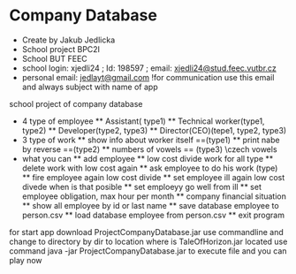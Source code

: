 # Company Database
* Create by Jakub Jedlicka
 * School project BPC2I
 * School BUT FEEC
 * school login: xjedli24 ; Id: 198597 ; email: xjedli24@stud.feec.vutbr.cz
 * personal email: jedlayt@gmail.com !for communication use this email and always subject with name of app
 
 school project of company database
* 4 type of employee
 ** Assistant( type1)
 ** Technical worker(type1, type2)
 ** Developer(type2, type3)
 ** Director(CEO)(tepe1, type2, type3)
* 3 type of work
 ** show info about worker itself ==(type1)
 ** print nabe by reverse ==(type2)
 ** numbers of vowels == (type3) \\czech vowels
* what you can
 ** add employee
 ** low cost divide work for all type
 ** delete work with low cost again
 ** ask employee to do his work (type)
 ** fire employee again low cost divide
 ** set employee ill again low cost divede when is that posible
 ** set emploeyy go well from ill
 ** set employee obligation, max hour per month
 ** company financial situation
 ** show all employee by id or last name
 ** save database employee to person.csv
 ** load database employee from person.csv
 ** exit program


for start app  download ProjectCompanyDatabase.jar
use commandline and change to directory by dir to location where is TaleOfHorizon.jar located
use command java -jar ProjectCompanyDatabase.jar to execute file
and you can play now
